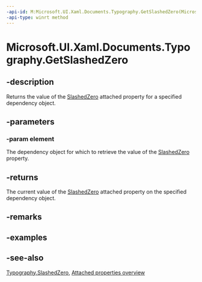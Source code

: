```yaml
---
-api-id: M:Microsoft.UI.Xaml.Documents.Typography.GetSlashedZero(Microsoft.UI.Xaml.DependencyObject)
-api-type: winrt method
---
```


<!-- Method syntax
public bool GetSlashedZero(Windows.UI.Xaml.DependencyObject element)
-->

# Microsoft.UI.Xaml.Documents.Typography.GetSlashedZero

## -description
Returns the value of the [SlashedZero](typography_slashedzero.md) attached property for a specified dependency object.

## -parameters
### -param element
The dependency object for which to retrieve the value of the [SlashedZero](typography_slashedzero.md) property.

## -returns
The current value of the [SlashedZero](typography_slashedzero.md) attached property on the specified dependency object.

## -remarks

## -examples

## -see-also

[Typography.SlashedZero](typography_slashedzero.md), [Attached properties overview](/windows/uwp/xaml-platform/attached-properties-overview)
